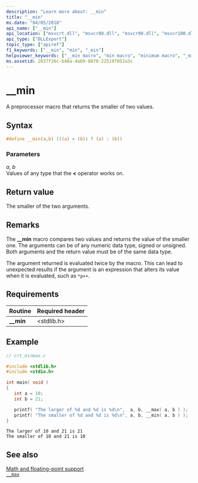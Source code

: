 ```yaml
---
description: "Learn more about: __min"
title: "__min"
ms.date: "04/05/2018"
api_name: ["__min"]
api_location: ["msvcrt.dll", "msvcr80.dll", "msvcr90.dll", "msvcr100.dll", "msvcr100_clr0400.dll", "msvcr110.dll", "msvcr110_clr0400.dll", "msvcr120.dll", "msvcr120_clr0400.dll", "ucrtbase.dll"]
api_type: ["DLLExport"]
topic_type: ["apiref"]
f1_keywords: ["__min", "min", "_min"]
helpviewer_keywords: ["__min macro", "min macro", "minimum macro", "_min macro"]
ms.assetid: 2037f26c-b48a-4a69-8870-22519f052a3c
---
```

# __min

A preprocessor macro that returns the smaller of two values.

## Syntax

```C
#define __min(a,b) (((a) < (b)) ? (a) : (b))
```

### Parameters

*a*, *b*<br/>
Values of any type that the **<** operator works on.

## Return value

The smaller of the two arguments.

## Remarks

The **__min** macro compares two values and returns the value of the smaller one. The arguments can be of any numeric data type, signed or unsigned. Both arguments and the return value must be of the same data type.

The argument returned is evaluated twice by the macro. This can lead to unexpected results if the argument is an expression that alters its value when it is evaluated, such as `*p++`.

## Requirements

|Routine|Required header|
|-------------|---------------------|
|**__min**|\<stdlib.h>|

## Example

```C
// crt_minmax.c

#include <stdlib.h>
#include <stdio.h>

int main( void )
{
   int a = 10;
   int b = 21;

   printf( "The larger of %d and %d is %d\n",  a, b, __max( a, b ) );
   printf( "The smaller of %d and %d is %d\n", a, b, __min( a, b ) );
}
```

```Output
The larger of 10 and 21 is 21
The smaller of 10 and 21 is 10
```

## See also

[Math and floating-point support](../floating-point-support.md)\
[`__max`](max.md)
